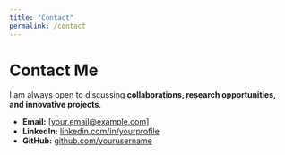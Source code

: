 ```yaml
---
title: "Contact"
permalink: /contact
---
```


# **Contact Me**

I am always open to discussing **collaborations, research opportunities, and innovative projects**.

- **Email:** [your.email@example.com]
- **LinkedIn:** [linkedin.com/in/yourprofile](https://linkedin.com/in/yourprofile)
- **GitHub:** [github.com/yourusername](https://github.com/yourusername)
